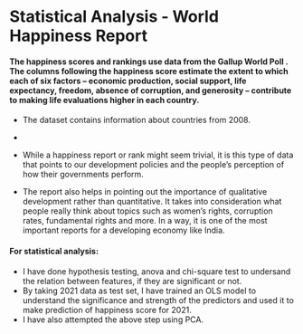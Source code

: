 # Statistical Analysis - World Happiness Report

#### The happiness scores and rankings use data from the Gallup World Poll . The columns following the happiness score estimate the extent to which each of six factors – economic production, social support, life expectancy, freedom, absence of corruption, and generosity – contribute to making life evaluations higher in each country.

- The dataset contains information about countries from 2008. 
- 
- While a happiness report or rank might seem trivial, it is this type of data that points to our development policies and the people’s perception of how their governments perform.

- The report also helps in pointing out the importance of qualitative development rather than quantitative. It takes into consideration what people really think about topics such as women’s rights, corruption rates, fundamental rights and more. In a way, it is one of the most important reports for a developing economy like India.

#### For statistical analysis:
- I have done hypothesis testing, anova and chi-square test to undersand the relation between features, if they are significant or not.
- By taking 2021 data as test set, I have trained an OLS model to understand the significance and strength of the predictors and used it to make prediction of happiness score for 2021.
- I have also attempted the above step using PCA.
